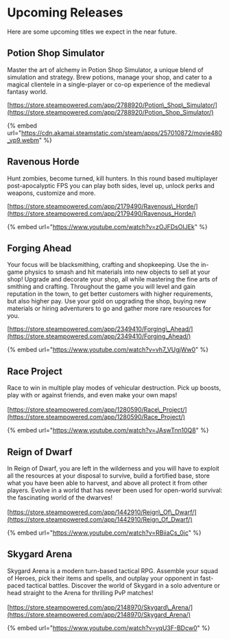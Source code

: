 # Upcoming Releases

Here are some upcoming titles we expect in the near future.

## Potion Shop Simulator

Master the art of alchemy in Potion Shop Simulator, a unique blend of simulation and strategy. Brew potions, manage your shop, and cater to a magical clientele in a single-player or co-op experience of the medieval fantasy world.

[https://store.steampowered.com/app/2788920/Potion\_Shop\_Simulator/](https://store.steampowered.com/app/2788920/Potion_Shop_Simulator/)

{% embed url="https://cdn.akamai.steamstatic.com/steam/apps/257010872/movie480_vp9.webm" %}

## Ravenous Horde

Hunt zombies, become turned, kill hunters. In this round based multiplayer post-apocalyptic FPS you can play both sides, level up, unlock perks and weapons, customize and more.

[https://store.steampowered.com/app/2179490/Ravenous\_Horde/](https://store.steampowered.com/app/2179490/Ravenous_Horde/)

{% embed url="https://www.youtube.com/watch?v=zOJFDsOIJEk" %}

## Forging Ahead

Your focus will be blacksmithing, crafting and shopkeeping. Use the in-game physics to smash and hit materials into new objects to sell at your shop! Upgrade and decorate your shop, all while mastering the fine arts of smithing and crafting. Throughout the game you will level and gain reputation in the town, to get better customers with higher requirements, but also higher pay. Use your gold on upgrading the shop, buying new materials or hiring adventurers to go and gather more rare resources for you.

[https://store.steampowered.com/app/2349410/Forging\_Ahead/](https://store.steampowered.com/app/2349410/Forging_Ahead/)

{% embed url="https://www.youtube.com/watch?v=vh7_VUgjWw0" %}

## Race Project

Race to win in multiple play modes of vehicular destruction. Pick up boosts, play with or against friends, and even make your own maps!\
\
[https://store.steampowered.com/app/1280590/Race\_Project/](https://store.steampowered.com/app/1280590/Race_Project/)

{% embed url="https://www.youtube.com/watch?v=JAswTnn10Q8" %}

## Reign of Dwarf

In Reign of Dwarf, you are left in the wilderness and you will have to exploit all the resources at your disposal to survive, build a fortified base, store what you have been able to harvest, and above all protect it from other players. Evolve in a world that has never been used for open-world survival: the fascinating world of the dwarves!\
\
[https://store.steampowered.com/app/1442910/Reign\_Of\_Dwarf/](https://store.steampowered.com/app/1442910/Reign_Of_Dwarf/)

{% embed url="https://www.youtube.com/watch?v=RBiiaCs_0ic" %}

## Skygard Arena

Skygard Arena is a modern turn-based tactical RPG. Assemble your squad of Heroes, pick their items and spells, and outplay your opponent in fast-paced tactical battles. Discover the world of Skygard in a solo adventure or head straight to the Arena for thrilling PvP matches!\
\
[https://store.steampowered.com/app/2148970/Skygard\_Arena/](https://store.steampowered.com/app/2148970/Skygard_Arena/)

{% embed url="https://www.youtube.com/watch?v=yqU3F-BDcw0" %}
